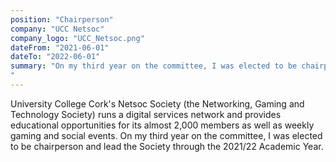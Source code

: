 ```yaml
---
position: "Chairperson"
company: "UCC Netsoc"
company_logo: "UCC_Netsoc.png"
dateFrom: "2021-06-01"
dateTo: "2022-06-01"
summary: "On my third year on the committee, I was elected to be chairperson and lead the Society through the 2021/22 Academic Year. University College Cork's Netsoc Society (the Networking, Gaming and Technology Society) runs a digital services network and provides educational opportunities for its almost 2,000 members as well as weekly gaming and social events.
"
---
```


University College Cork's Netsoc Society (the Networking, Gaming and Technology Society) runs a digital services network and provides educational opportunities for its almost 2,000 members as well as weekly gaming and social events. On my third year on the committee, I was elected to be chairperson and lead the Society through the 2021/22 Academic Year.

